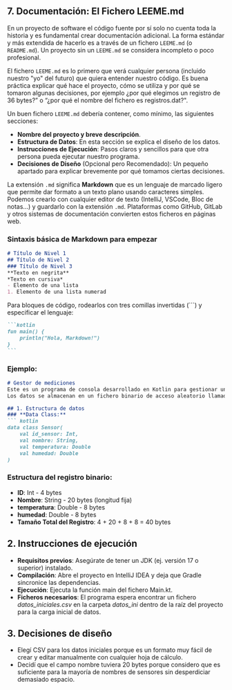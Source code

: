 ## 7. Documentación: El Fichero LEEME.md
En un proyecto de software el código fuente por sí solo no cuenta toda la historia y es fundamental crear documentación adicional. La forma estándar y más extendida de hacerlo es a través de un fichero `LEEME.md` (o `README.md`). Un proyecto sin un `LEEME.md` se considera incompleto o poco profesional.

El fichero `LEEME.md` es lo primero que verá cualquier persona (incluido nuestro "yo" del futuro) que quiera entender nuestro código. Es buena práctica explicar qué hace el proyecto, cómo se utiliza y por qué se tomaron algunas decisiones, por ejemplo ¿por qué elegimos un registro de 36 bytes?” o “¿por qué el nombre del fichero es registros.dat?".

Un buen fichero `LEEME.md` debería contener, como mínimo, las siguientes secciones:
* **Nombre del proyecto y breve descripción**.
* **Estructura de Datos**: En esta sección se explica el diseño de los datos.
* **Instrucciones de Ejecución**: Pasos claros y sencillos para que otra persona pueda ejecutar nuestro programa.
* **Decisiones de Diseño** (Opcional pero Recomendado): Un pequeño apartado para explicar brevemente por qué tomamos ciertas decisiones.

La extensión `.md` significa **Markdown** que es un lenguaje de marcado ligero que permite dar formato a un texto plano usando caracteres simples. Podemos crearlo con cualquier editor de texto (IntelliJ, VSCode, Bloc de notas...) y guardarlo con la extensión `.md`. Plataformas como GitHub, GitLab y otros sistemas de documentación convierten estos ficheros en páginas web.

### Sintaxis básica de Markdown para empezar
```markdown
# Título de Nivel 1
## Título de Nivel 2
### Título de Nivel 3
**Texto en negrita**
*Texto en cursiva*
- Elemento de una lista
1. Elemento de una lista numerad
```

Para bloques de código, rodearlos con tres comillas invertidas (```) y especificar el lenguaje:
````markdown
```kotlin
fun main() {
    println("Hola, Markdown!")
}
```
````

### Ejemplo:
```markdown
# Gestor de mediciones
Este es un programa de consola desarrollado en Kotlin para gestionar una colección de registros de mediciones de temperatura y humedad registradas por unos sensores.
Los datos se almacenan en un fichero binario de acceso aleatorio llamado *mediciones.dat*

## 1. Estructura de datos
### **Data Class:**
``` kotlin
data class Sensor(
    val id_sensor: Int,
    val nombre: String,
    val temperatura: Double
    val humedad: Double
)
```

### **Estructura del registro binario:**
- **ID**: Int - 4 bytes
- **Nombre**: String - 20 bytes (longitud fija)
- **temperatura**: Double - 8 bytes
- **humedad**: Double - 8 bytes
- **Tamaño Total del Registro**: 4 + 20 + 8 + 8 = 40 bytes

## 2. Instrucciones de ejecución
- **Requisitos previos**: Asegúrate de tener un JDK (ej. versión 17 o superior) instalado.
- **Compilación**: Abre el proyecto en IntelliJ IDEA y deja que Gradle sincronice las dependencias.
- **Ejecución**: Ejecuta la función main del fichero Main.kt.
- **Ficheros necesarios**: El programa espera encontrar un fichero *datos_iniciales.csv* en la carpeta *datos_ini* dentro de la raíz del proyecto para la carga inicial de datos.

## 3. Decisiones de diseño
- Elegí CSV para los datos iniciales porque es un formato muy fácil de crear y editar manualmente con cualquier hoja de cálculo.
- Decidí que el campo nombre tuviera 20 bytes porque considero que es suficiente para la mayoría de nombres de sensores sin desperdiciar demasiado espacio.